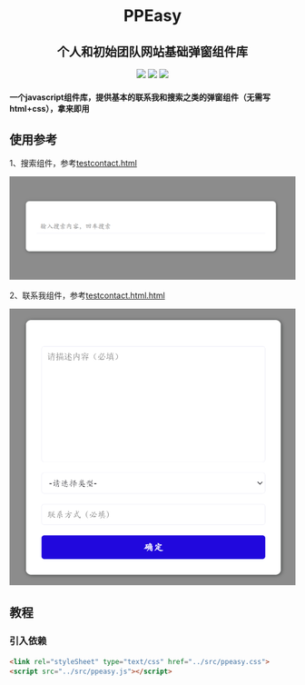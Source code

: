 
<div align="center">
    <h1 >PPEasy</h1> 
</div>

<div align="center">
    <h2>个人和初始团队网站基础弹窗组件库</h2> 
</div>

<div align="center">
    <img src='https://gitee.com/huoyo/ppeasy/badge/star.svg'>
    <img src='https://shields.io/badge/version-1.0.0-green.svg'>
    <img src='https://shields.io/badge/author-Chang Zhang-dbab09.svg'>
</div>


<h4>一个javascript组件库，提供基本的联系我和搜索之类的弹窗组件（无需写html+css），拿来即用</h4>


## 使用参考

1、搜索组件，参考[testcontact.html](demo/testcontact.html)

![输入图片说明](image/image.png)

2、联系我组件，参考[testcontact.html.html](demo/testcontact.html)

![输入图片说明](image/contact.png)

## 教程

### 引入依赖

```html
<link rel="styleSheet" type="text/css" href="../src/ppeasy.css">
<script src="../src/ppeasy.js"></script>
```
